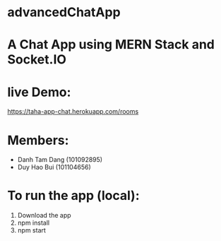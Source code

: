 # advancedChatApp

# A Chat App using MERN Stack and Socket.IO
# live Demo:
https://taha-app-chat.herokuapp.com/rooms

# Members:
- Danh Tam Dang (101092895)
- Duy Hao Bui (101104656)

# To run the app (local):
1. Download the app
2. npm install
3. npm start

